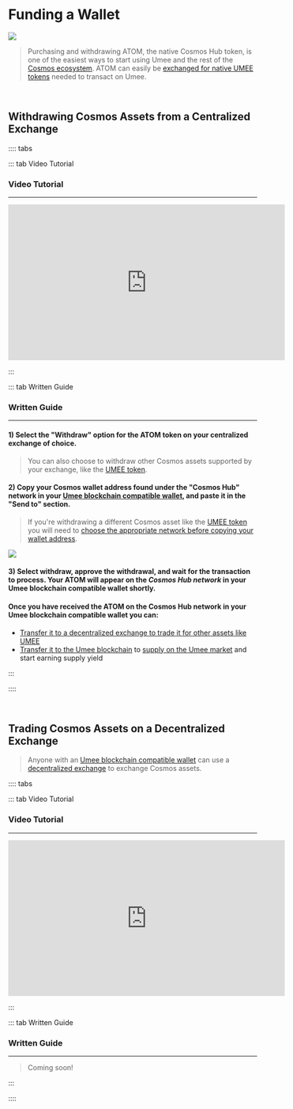 # Funding a Wallet

![](/bg/funding-a-wallet.png)

> Purchasing and withdrawing ATOM, the native Cosmos Hub token, is one of the easiest ways to start using Umee and the rest of the [Cosmos ecosystem](/users/blockchai-basics/what-is-cosmos). ATOM can easily be [exchanged for native UMEE tokens](/users/getting-started/funding-wallet.html#trading-cosmos-assets-on-a-decentralized-exchange) needed to transact on Umee.

<br>

## Withdrawing Cosmos Assets from a Centralized Exchange

:::: tabs

::: tab Video Tutorial

### Video Tutorial

****

<iframe width="560" height="315" src="https://www.youtube.com/embed/2CI7xGxCRl4" title="YouTube video player" frameborder="0" allow="accelerometer; autoplay; clipboard-write; encrypted-media; gyroscope; picture-in-picture" allowfullscreen></iframe>

:::

::: tab Written Guide

### Written Guide

****

#### 1) Select the "Withdraw" option for the ATOM token on your centralized exchange of choice.

> You can also choose to withdraw other Cosmos assets supported by your exchange, like the [UMEE token](/overview/umee-token).

#### 2) Copy your Cosmos wallet address found under the "Cosmos Hub" network in your [Umee blockchain compatible wallet](/users/getting-started/creating-wallet.html#creating-an-umee-blockchain-compatible-wallet), and paste it in the "Send to" section.

> If you're withdrawing a different Cosmos asset like the [UMEE token](/overview/umee-token) you will need to [choose the appropriate network before copying your wallet address](/users/getting-started/using-wallet.html#copying-a-wallet-address).

![](/bg/copy-cosmos-address.gif)

#### 3) Select withdraw, approve the withdrawal, and wait for the transaction to process. Your ATOM will appear on the _Cosmos Hub network_ in your Umee blockchain compatible wallet shortly.

#### Once you have received the ATOM on the Cosmos Hub network in your Umee blockchain compatible wallet you can:

* [Transfer it to a decentralized exchange to trade it for other assets like UMEE](/users/getting-started/funding-wallet.html#trading-cosmos-assets-on-a-decentralized-exchange)
* [Transfer it to the Umee blockchain](/users/using-the-web-app/transferring-tokens) to [supply on the Umee market](/users/using-the-web-app/supply-withdraw) and start earning supply yield

:::

::::

<br>

## Trading Cosmos Assets on a Decentralized Exchange

> Anyone with an [Umee blockchain compatible wallet](/users/getting-started/creating-wallet.html#creating-an-umee-blockchain-compatible-wallet) can use a [decentralized exchange](/learn-the-basics/defi-basics/what-is-dex) to exchange Cosmos assets.

:::: tabs

::: tab Video Tutorial

### Video Tutorial

****

<iframe width="560" height="315" src="https://www.youtube.com/embed/d5EL_71b9I8" title="YouTube video player" frameborder="0" allow="accelerometer; autoplay; clipboard-write; encrypted-media; gyroscope; picture-in-picture" allowfullscreen></iframe>

:::

::: tab Written Guide

### Written Guide

****

> Coming soon!

:::

::::